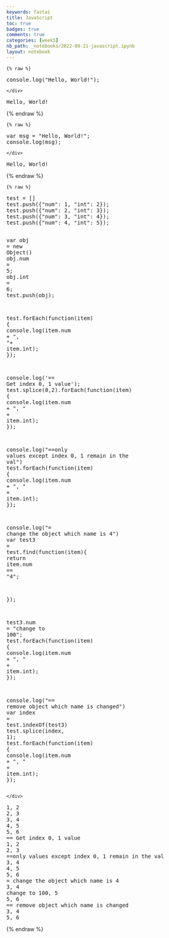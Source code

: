 ```yaml
---
keywords: fastai
title: JavaScript
toc: true
badges: true
comments: true
categories: [week5]
nb_path: _notebooks/2022-09-21-javascript.ipynb
layout: notebook
---
```


<!--
#################################################
### THIS FILE WAS AUTOGENERATED! DO NOT EDIT! ###
#################################################
# file to edit: _notebooks/2022-09-21-javascript.ipynb
-->

<div class="container" id="notebook-container">
        
    {% raw %}
    
<div class="cell border-box-sizing code_cell rendered">
<div class="input">

<div class="inner_cell">
    <div class="input_area">
<div class=" highlight hl-javascript"><pre><span></span><span class="nx">console</span><span class="p">.</span><span class="nx">log</span><span class="p">(</span><span class="s2">&quot;Hello, World!&quot;</span><span class="p">);</span>
</pre></div>

    </div>
</div>
</div>

<div class="output_wrapper">
<div class="output">

<div class="output_area">

<div class="output_subarea output_stream output_stdout output_text">
<pre>Hello, World!
</pre>
</div>
</div>

</div>
</div>

</div>
    {% endraw %}

    {% raw %}
    
<div class="cell border-box-sizing code_cell rendered">
<div class="input">

<div class="inner_cell">
    <div class="input_area">
<div class=" highlight hl-javascript"><pre><span></span><span class="kd">var</span> <span class="nx">msg</span> <span class="o">=</span> <span class="s2">&quot;Hello, World!&quot;</span><span class="p">;</span>
<span class="nx">console</span><span class="p">.</span><span class="nx">log</span><span class="p">(</span><span class="nx">msg</span><span class="p">);</span>
</pre></div>

    </div>
</div>
</div>

<div class="output_wrapper">
<div class="output">

<div class="output_area">

<div class="output_subarea output_stream output_stdout output_text">
<pre>Hello, World!
</pre>
</div>
</div>

</div>
</div>

</div>
    {% endraw %}

    {% raw %}
    
<div class="cell border-box-sizing code_cell rendered">
<div class="input">

<div class="inner_cell">
    <div class="input_area">
<div class=" highlight hl-javascript"><pre><span></span><span class="nx">test</span> <span class="o">=</span> <span class="p">[]</span>
<span class="nx">test</span><span class="p">.</span><span class="nx">push</span><span class="p">({</span><span class="s2">&quot;num&quot;</span><span class="o">:</span> <span class="mf">1</span><span class="p">,</span> <span class="s2">&quot;int&quot;</span><span class="o">:</span> <span class="mf">2</span><span class="p">});</span>
<span class="nx">test</span><span class="p">.</span><span class="nx">push</span><span class="p">({</span><span class="s2">&quot;num&quot;</span><span class="o">:</span> <span class="mf">2</span><span class="p">,</span> <span class="s2">&quot;int&quot;</span><span class="o">:</span> <span class="mf">3</span><span class="p">});</span>
<span class="nx">test</span><span class="p">.</span><span class="nx">push</span><span class="p">({</span><span class="s2">&quot;num&quot;</span><span class="o">:</span> <span class="mf">3</span><span class="p">,</span> <span class="s2">&quot;int&quot;</span><span class="o">:</span> <span class="mf">4</span><span class="p">});</span>
<span class="nx">test</span><span class="p">.</span><span class="nx">push</span><span class="p">({</span><span class="s2">&quot;num&quot;</span><span class="o">:</span> <span class="mf">4</span><span class="p">,</span> <span class="s2">&quot;int&quot;</span><span class="o">:</span> <span class="mf">5</span><span class="p">});</span>

<span class="kd">var</span> <span class="nx">obj</span> <span class="o">=</span> <span class="k">new</span> <span class="nb">Object</span><span class="p">()</span>
<span class="nx">obj</span><span class="p">.</span><span class="nx">num</span> <span class="o">=</span> <span class="mf">5</span><span class="p">;</span>
<span class="nx">obj</span><span class="p">.</span><span class="kr">int</span> <span class="o">=</span> <span class="mf">6</span><span class="p">;</span>
<span class="nx">test</span><span class="p">.</span><span class="nx">push</span><span class="p">(</span><span class="nx">obj</span><span class="p">);</span>

<span class="nx">test</span><span class="p">.</span><span class="nx">forEach</span><span class="p">(</span><span class="kd">function</span><span class="p">(</span><span class="nx">item</span><span class="p">)</span> <span class="p">{</span>
    <span class="nx">console</span><span class="p">.</span><span class="nx">log</span><span class="p">(</span><span class="nx">item</span><span class="p">.</span><span class="nx">num</span> <span class="o">+</span> <span class="s2">&quot;, &quot;</span><span class="o">+</span> <span class="nx">item</span><span class="p">.</span><span class="kr">int</span><span class="p">);</span>
<span class="p">});</span>

<span class="nx">console</span><span class="p">.</span><span class="nx">log</span><span class="p">(</span><span class="s1">&#39;== Get index 0, 1 value&#39;</span><span class="p">);</span>
<span class="nx">test</span><span class="p">.</span><span class="nx">splice</span><span class="p">(</span><span class="mf">0</span><span class="p">,</span><span class="mf">2</span><span class="p">).</span><span class="nx">forEach</span><span class="p">(</span><span class="kd">function</span><span class="p">(</span><span class="nx">item</span><span class="p">)</span> <span class="p">{</span>
    <span class="nx">console</span><span class="p">.</span><span class="nx">log</span><span class="p">(</span><span class="nx">item</span><span class="p">.</span><span class="nx">num</span> <span class="o">+</span> <span class="s2">&quot;, &quot;</span> <span class="o">+</span> <span class="nx">item</span><span class="p">.</span><span class="kr">int</span><span class="p">);</span>
<span class="p">});</span>

<span class="nx">console</span><span class="p">.</span><span class="nx">log</span><span class="p">(</span><span class="s2">&quot;==only values except index 0, 1 remain in the val&quot;</span><span class="p">)</span>
<span class="nx">test</span><span class="p">.</span><span class="nx">forEach</span><span class="p">(</span><span class="kd">function</span><span class="p">(</span><span class="nx">item</span><span class="p">)</span> <span class="p">{</span>
    <span class="nx">console</span><span class="p">.</span><span class="nx">log</span><span class="p">(</span><span class="nx">item</span><span class="p">.</span><span class="nx">num</span> <span class="o">+</span> <span class="s2">&quot;, &quot;</span> <span class="o">+</span> <span class="nx">item</span><span class="p">.</span><span class="kr">int</span><span class="p">);</span>
<span class="p">});</span>

<span class="nx">console</span><span class="p">.</span><span class="nx">log</span><span class="p">(</span><span class="s2">&quot;= change the object which name is 4&quot;</span><span class="p">)</span>
<span class="kd">var</span> <span class="nx">test3</span> <span class="o">=</span> <span class="nx">test</span><span class="p">.</span><span class="nx">find</span><span class="p">(</span><span class="kd">function</span><span class="p">(</span><span class="nx">item</span><span class="p">){</span>
    <span class="k">return</span> <span class="nx">item</span><span class="p">.</span><span class="nx">num</span> <span class="o">==</span> <span class="s2">&quot;4&quot;</span><span class="p">;</span>

<span class="p">});</span>

<span class="nx">test3</span><span class="p">.</span><span class="nx">num</span> <span class="o">=</span> <span class="s2">&quot;change to 100&quot;</span><span class="p">;</span>
<span class="nx">test</span><span class="p">.</span><span class="nx">forEach</span><span class="p">(</span><span class="kd">function</span><span class="p">(</span><span class="nx">item</span><span class="p">)</span> <span class="p">{</span>
    <span class="nx">console</span><span class="p">.</span><span class="nx">log</span><span class="p">(</span><span class="nx">item</span><span class="p">.</span><span class="nx">num</span> <span class="o">+</span> <span class="s2">&quot;, &quot;</span> <span class="o">+</span> <span class="nx">item</span><span class="p">.</span><span class="kr">int</span><span class="p">);</span>
<span class="p">});</span>

<span class="nx">console</span><span class="p">.</span><span class="nx">log</span><span class="p">(</span><span class="s2">&quot;== remove object which name is changed&quot;</span><span class="p">)</span>
<span class="kd">var</span> <span class="nx">index</span> <span class="o">=</span> <span class="nx">test</span><span class="p">.</span><span class="nx">indexOf</span><span class="p">(</span><span class="nx">test3</span><span class="p">)</span>
<span class="nx">test</span><span class="p">.</span><span class="nx">splice</span><span class="p">(</span><span class="nx">index</span><span class="p">,</span> <span class="mf">1</span><span class="p">);</span>
<span class="nx">test</span><span class="p">.</span><span class="nx">forEach</span><span class="p">(</span><span class="kd">function</span><span class="p">(</span><span class="nx">item</span><span class="p">)</span> <span class="p">{</span>
    <span class="nx">console</span><span class="p">.</span><span class="nx">log</span><span class="p">(</span><span class="nx">item</span><span class="p">.</span><span class="nx">num</span> <span class="o">+</span> <span class="s2">&quot;, &quot;</span> <span class="o">+</span> <span class="nx">item</span><span class="p">.</span><span class="kr">int</span><span class="p">);</span>
<span class="p">});</span>
</pre></div>

    </div>
</div>
</div>

<div class="output_wrapper">
<div class="output">

<div class="output_area">

<div class="output_subarea output_stream output_stdout output_text">
<pre>1, 2
2, 3
3, 4
4, 5
5, 6
== Get index 0, 1 value
1, 2
2, 3
==only values except index 0, 1 remain in the val
3, 4
4, 5
5, 6
= change the object which name is 4
3, 4
change to 100, 5
5, 6
== remove object which name is changed
3, 4
5, 6
</pre>
</div>
</div>

</div>
</div>

</div>
    {% endraw %}

</div>
 

